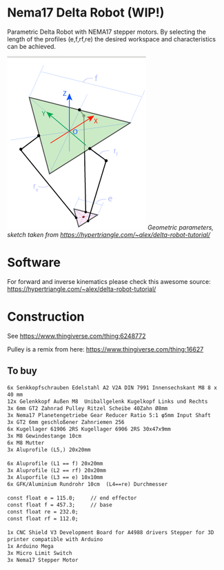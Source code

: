 # Nema17 Delta Robot (WIP!)

Parametric Delta Robot with NEMA17 stepper motors. By selecting the length of the profiles (e,f,rf,re) the desired workspace and characteristics can be achieved.

![alt text](imgs/img6.png)
*Geometric parameters, sketch taken from https://hypertriangle.com/~alex/delta-robot-tutorial/*

# Software

For forward and inverse kinematics please check this awesome source: https://hypertriangle.com/~alex/delta-robot-tutorial/



# Construction

See https://www.thingiverse.com/thing:6248772

Pulley is a remix from here: https://www.thingiverse.com/thing:16627


## To buy

    6x Senkkopfschrauben Edelstahl A2 V2A DIN 7991 Innensechskant M8 8 x 40 mm
    12x Gelenkkopf Außen M8  Uniballgelenk Kugelkopf Links und Rechts
    3x 6mm GT2 Zahnrad Pulley Ritzel Scheibe 40Zahn Ø8mm
    3x Nema17 Planetengetriebe Gear Reducer Ratio 5:1 φ5mm Input Shaft
    3x GT2 6mm geschloßener Zahnriemen 256
    6x Kugellager 61906 2RS Kugellager 6906 2RS 30x47x9mm
    3x M8 Gewindestange 10cm
    6x M8 Mutter
    3x Aluprofile (L5,) 20x20mm

    6x Aluprofile (L1 == f) 20x20mm
    3x Aluprofile (L2 == rf) 20x20mm
    3x Aluporfile (L3 == e) 10x10mm
    6x GFK/Aluminium Rundrohr 10cm  (L4==re) Durchmesser

    const float e = 115.0;     // end effector
    const float f = 457.3;     // base
    const float re = 232.0;
    const float rf = 112.0;
    
    1x CNC Shield V3 Development Board for A4988 drivers Stepper for 3D printer compatible with Arduino
    1x Arduino Mega
    3x Micro Limit Switch
    3x Nema17 Stepper Motor

